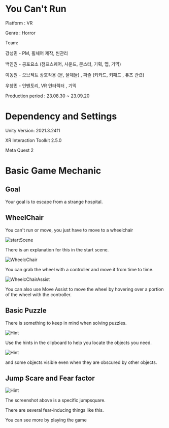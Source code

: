 # You Can't Run

Platform : VR 

Genre : Horror

Team:

  강성민 - PM, 휠체어 제작, 씬관리
  
  백인권 - 공포요소 (점프스퀘어, 사운드, 몬스터, 기획, 맵, 기믹)
  
  이동원 - 오브젝트 상호작용 (문, 물체들) , 퍼즐 (키카드, 키패드 , 퓨즈 관련)
  
  우창민 - 인벤토리, VR 인터렉터 , 기믹

Production period : 23.08.30 ~ 23.09.20

# Dependency and Settings

Unity Version: 2021.3.24f1

XR Interaction Toolkit 2.5.0

Meta Quest 2

# Basic Game Mechanic

## Goal

Your goal is to escape from a strange hospital.

## WheelChair

You can't run or move, you just have to move to a wheelchair

![startScene](./InGameScreenShot/StartScene.png)

There is an explanation for this in the start scene.

![WheelcChair](./InGameScreenShot/WheelGrab.png)

You can grab the wheel with a controller and move it from time to time.


![WheelcChairAssist](./InGameScreenShot/WheelAssist.png)

You can also use Move Assist to move the wheel by hovering over a portion of the wheel with the controller.

## Basic Puzzle

There is something to keep in mind when solving puzzles.

![Hint](./InGameScreenShot/HintClipBoard.png)

Use the hints in the clipboard to help you locate the objects you need.

![Hint](./InGameScreenShot/MarkedItem.png)

and some objects visible even when they are obscured by other objects.

## Jump Scare and Fear factor

![Hint](./InGameScreenShot/JumpScare.png)

The screenshot above is a specific jumpsquare.

There are several fear-inducing things like this.

You can see more by playing the game
